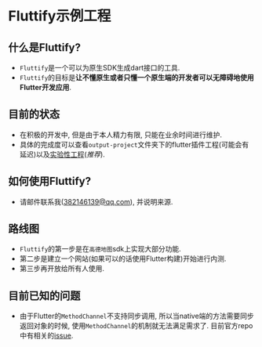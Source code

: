 # Fluttify示例工程

## 什么是Fluttify?
- `Fluttify`是一个可以为原生SDK生成dart接口的工具.
- `Fluttify`的目标是**让不懂原生或者只懂一个原生端的开发者可以无障碍地使用Flutter开发应用**.

## 目前的状态
- 在积极的开发中, 但是由于本人精力有限, 只能在业余时间进行维护.
- 具体的完成度可以查看`output-project`文件夹下的flutter插件工程(可能会有延迟)以及[实验性工程](https://github.com/yohom/amap_search_fluttify)(*推荐*).

## 如何使用Fluttify?
- 请邮件联系我(382146139@qq.com), 并说明来源.

## 路线图
- `Fluttify`的第一步是在`高德地图`sdk上实现大部分功能.
- 第二步是建立一个网站(如果可以的话使用Flutter构建)开始进行内测.
- 第三步再开放给所有人使用.

## 目前已知的问题
- 由于Flutter的`MethodChannel`不支持同步调用, 所以当native端的方法需要同步返回对象的时候, 
使用`MethodChannel`的机制就无法满足需求了. 目前官方repo中有相关的[issue](https://github.com/flutter/flutter/issues/28310).